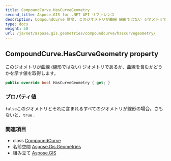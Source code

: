```yaml
---
title: CompoundCurve.HasCurveGeometry
second_title: Aspose.GIS for .NET API リファレンス
description: CompoundCurve 財産. このジオメトリが曲線 線形ではない ジオメトリであるか曲線を含むかどうかを示す値を取得します
type: docs
weight: 50
url: /ja/net/aspose.gis.geometries/compoundcurve/hascurvegeometry/
---
```

## CompoundCurve.HasCurveGeometry property

このジオメトリが曲線 (線形ではない) ジオメトリであるか、曲線を含むかどうかを示す値を取得します。

```csharp
public override bool HasCurveGeometry { get; }
```

### プロパティ値

`false`このジオメトリとそれに含まれるすべてのジオメトリが線形の場合。さもないと、`true` .

### 関連項目

* class [CompoundCurve](../)
* 名前空間 [Aspose.Gis.Geometries](../../compoundcurve/)
* 組み立て [Aspose.GIS](../../../)


